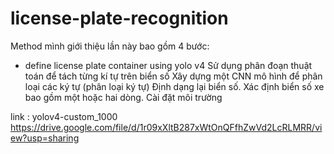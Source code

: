 # license-plate-recognition
Method mình giới thiệu lần này bao gồm 4 bước:

* define license plate container using yolo v4
Sử dụng phân đoạn thuật toán để tách từng kí tự trên biển số
Xây dựng một CNN mô hình để phân loại các ký tự (phân loại ký tự)
Định dạng lại biển số. Xác định biển số xe bao gồm một hoặc hai dòng.
Cài đặt môi trường

link : yolov4-custom_1000
https://drive.google.com/file/d/1r09xXltB287xWtOnQFfhZwVd2LcRLMRR/view?usp=sharing

